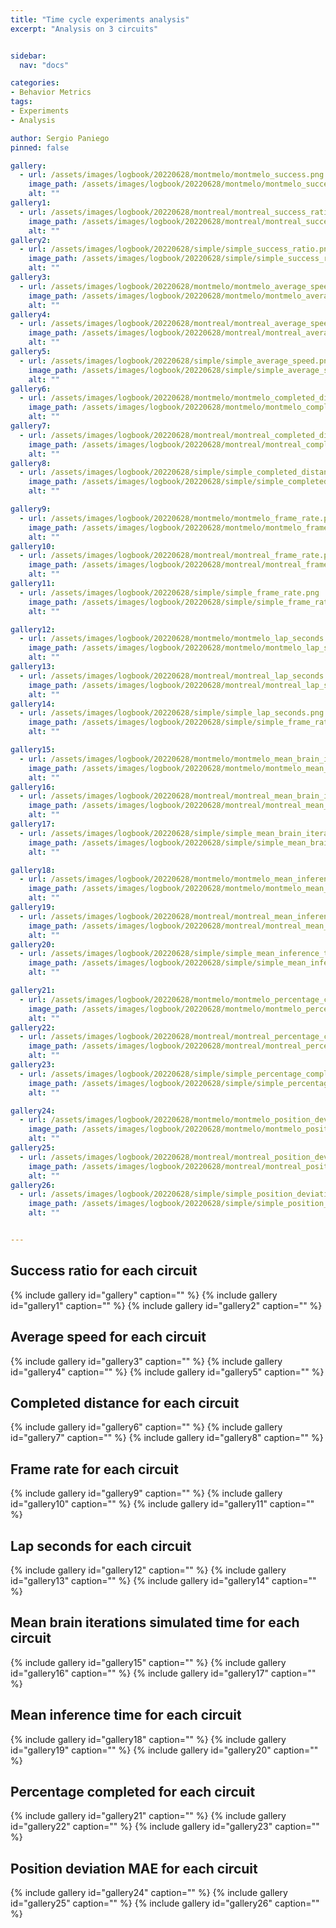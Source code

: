 ```yaml
---
title: "Time cycle experiments analysis"
excerpt: "Analysis on 3 circuits"


sidebar:
  nav: "docs"

categories:
- Behavior Metrics
tags:
- Experiments
- Analysis

author: Sergio Paniego
pinned: false

gallery:
  - url: /assets/images/logbook/20220628/montmelo/montmelo_success.png
    image_path: /assets/images/logbook/20220628/montmelo/montmelo_success.png
    alt: ""
gallery1:
  - url: /assets/images/logbook/20220628/montreal/montreal_success_ratio.png
    image_path: /assets/images/logbook/20220628/montreal/montreal_success_ratio.png
    alt: ""
gallery2:
  - url: /assets/images/logbook/20220628/simple/simple_success_ratio.png
    image_path: /assets/images/logbook/20220628/simple/simple_success_ratio.png
    alt: ""
gallery3:
  - url: /assets/images/logbook/20220628/montmelo/montmelo_average_speed.png
    image_path: /assets/images/logbook/20220628/montmelo/montmelo_average_speed.png
    alt: ""
gallery4:
  - url: /assets/images/logbook/20220628/montreal/montreal_average_speed.png
    image_path: /assets/images/logbook/20220628/montreal/montreal_average_speed.png
    alt: ""
gallery5:
  - url: /assets/images/logbook/20220628/simple/simple_average_speed.png
    image_path: /assets/images/logbook/20220628/simple/simple_average_speed.png
    alt: ""
gallery6:
  - url: /assets/images/logbook/20220628/montmelo/montmelo_completed_distance.png
    image_path: /assets/images/logbook/20220628/montmelo/montmelo_completed_distance.png
    alt: ""
gallery7:
  - url: /assets/images/logbook/20220628/montreal/montreal_completed_distance.png
    image_path: /assets/images/logbook/20220628/montreal/montreal_completed_distance.png
    alt: ""
gallery8:
  - url: /assets/images/logbook/20220628/simple/simple_completed_distance.png
    image_path: /assets/images/logbook/20220628/simple/simple_completed_distance.png
    alt: ""

gallery9:
  - url: /assets/images/logbook/20220628/montmelo/montmelo_frame_rate.png
    image_path: /assets/images/logbook/20220628/montmelo/montmelo_frame_rate.png
    alt: ""
gallery10:
  - url: /assets/images/logbook/20220628/montreal/montreal_frame_rate.png
    image_path: /assets/images/logbook/20220628/montreal/montreal_frame_rate.png
    alt: ""
gallery11:
  - url: /assets/images/logbook/20220628/simple/simple_frame_rate.png
    image_path: /assets/images/logbook/20220628/simple/simple_frame_rate.png
    alt: ""

gallery12:
  - url: /assets/images/logbook/20220628/montmelo/montmelo_lap_seconds.png
    image_path: /assets/images/logbook/20220628/montmelo/montmelo_lap_seconds.png
    alt: ""
gallery13:
  - url: /assets/images/logbook/20220628/montreal/montreal_lap_seconds.png
    image_path: /assets/images/logbook/20220628/montreal/montreal_lap_seconds.png
    alt: ""
gallery14:
  - url: /assets/images/logbook/20220628/simple/simple_lap_seconds.png
    image_path: /assets/images/logbook/20220628/simple/simple_frame_rate.png
    alt: ""

gallery15:
  - url: /assets/images/logbook/20220628/montmelo/montmelo_mean_brain_iterations_simulated_time.png
    image_path: /assets/images/logbook/20220628/montmelo/montmelo_mean_brain_iterations_simulated_time.png
    alt: ""
gallery16:
  - url: /assets/images/logbook/20220628/montreal/montreal_mean_brain_iterations_simulated_time.png
    image_path: /assets/images/logbook/20220628/montreal/montreal_mean_brain_iterations_simulated_time.png
    alt: ""
gallery17:
  - url: /assets/images/logbook/20220628/simple/simple_mean_brain_iterations_simulated_time.png
    image_path: /assets/images/logbook/20220628/simple/simple_mean_brain_iterations_simulated_time.png
    alt: ""

gallery18:
  - url: /assets/images/logbook/20220628/montmelo/montmelo_mean_inference_time.png
    image_path: /assets/images/logbook/20220628/montmelo/montmelo_mean_inference_time.png
    alt: ""
gallery19:
  - url: /assets/images/logbook/20220628/montreal/montreal_mean_inference_time.png
    image_path: /assets/images/logbook/20220628/montreal/montreal_mean_inference_time.png
    alt: ""
gallery20:
  - url: /assets/images/logbook/20220628/simple/simple_mean_inference_time.png
    image_path: /assets/images/logbook/20220628/simple/simple_mean_inference_time.png
    alt: ""

gallery21:
  - url: /assets/images/logbook/20220628/montmelo/montmelo_percentage_completed.png
    image_path: /assets/images/logbook/20220628/montmelo/montmelo_percentage_completed.png
    alt: ""
gallery22:
  - url: /assets/images/logbook/20220628/montreal/montreal_percentage_completed.png
    image_path: /assets/images/logbook/20220628/montreal/montreal_percentage_completed.png
    alt: ""
gallery23:
  - url: /assets/images/logbook/20220628/simple/simple_percentage_completed.png
    image_path: /assets/images/logbook/20220628/simple/simple_percentage_completed.png
    alt: ""

gallery24:
  - url: /assets/images/logbook/20220628/montmelo/montmelo_position_deviation_mae.png
    image_path: /assets/images/logbook/20220628/montmelo/montmelo_position_deviation_mae.png
    alt: ""
gallery25:
  - url: /assets/images/logbook/20220628/montreal/montreal_position_deviation_mae.png
    image_path: /assets/images/logbook/20220628/montreal/montreal_position_deviation_mae.png
    alt: ""
gallery26:
  - url: /assets/images/logbook/20220628/simple/simple_position_deviation_mae.png
    image_path: /assets/images/logbook/20220628/simple/simple_position_deviation_mae.png
    alt: ""


---
```


## Success ratio for each circuit
{% include gallery id="gallery" caption="" %}
{% include gallery id="gallery1" caption="" %}
{% include gallery id="gallery2" caption="" %}

## Average speed for each circuit
{% include gallery id="gallery3" caption="" %}
{% include gallery id="gallery4" caption="" %}
{% include gallery id="gallery5" caption="" %}

## Completed distance for each circuit
{% include gallery id="gallery6" caption="" %}
{% include gallery id="gallery7" caption="" %}
{% include gallery id="gallery8" caption="" %}

## Frame rate for each circuit
{% include gallery id="gallery9" caption="" %}
{% include gallery id="gallery10" caption="" %}
{% include gallery id="gallery11" caption="" %}

## Lap seconds for each circuit
{% include gallery id="gallery12" caption="" %}
{% include gallery id="gallery13" caption="" %}
{% include gallery id="gallery14" caption="" %}

## Mean brain iterations simulated time for each circuit
{% include gallery id="gallery15" caption="" %}
{% include gallery id="gallery16" caption="" %}
{% include gallery id="gallery17" caption="" %}

## Mean inference time for each circuit
{% include gallery id="gallery18" caption="" %}
{% include gallery id="gallery19" caption="" %}
{% include gallery id="gallery20" caption="" %}

## Percentage completed for each circuit
{% include gallery id="gallery21" caption="" %}
{% include gallery id="gallery22" caption="" %}
{% include gallery id="gallery23" caption="" %}

## Position deviation MAE for each circuit
{% include gallery id="gallery24" caption="" %}
{% include gallery id="gallery25" caption="" %}
{% include gallery id="gallery26" caption="" %}


